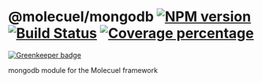 # @molecuel/mongodb [![NPM version][npm-image]][npm-url] [![Build Status][travis-image]][travis-url] [![Coverage percentage][coveralls-image]][coveralls-url]

[![Greenkeeper badge](https://badges.greenkeeper.io/molecuel/mongodb.svg)](https://greenkeeper.io/)

mongodb module for the Molecuel framework

[npm-image]: https://badge.fury.io/js/@molecuel/mongodb.svg
[npm-url]: https://npmjs.org/package/@molecuel/mongodb
[travis-image]: https://travis-ci.org/molecuel/mongodb.svg?branch=master
[travis-url]: https://travis-ci.org/molecuel/mongodb
[daviddm-image]: https://david-dm.org/molecuel/mongodb.svg?theme=shields.io
[daviddm-url]: https://david-dm.org/molecuel/mongodb
[coveralls-image]: https://coveralls.io/repos/molecuel/mongodb/badge.svg
[coveralls-url]: https://coveralls.io/r/molecuel/mongodb
